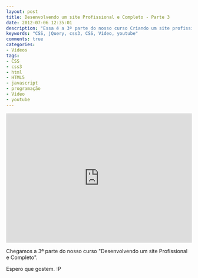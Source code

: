 ```yaml
---
layout: post
title: Desenvolvendo um site Profissional e Completo - Parte 3
date: 2012-07-06 12:35:01
description: "Essa é a 3ª parte do nosso curso Criando um site profissional e completo"
keywords: "CSS, jQuery, css3, CSS, Vídeo, youtube"
comments: true
categories:
- Vídeos
tags:
- CSS
- css3
- html
- HTML5
- javascript
- programação
- Vídeo
- youtube
---
```


<div class="video-responsive">
  <iframe src="http://www.youtube.com/embed/nJGmouulKxU" frameborder="0" width="100%" height="350"></iframe>
</div>

Chegamos a 3ª parte do nosso curso "Desenvolvendo um site Profissional e Completo".

Espero que gostem. :P
